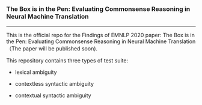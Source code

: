 ### The Box is in the Pen: Evaluating Commonsense Reasoning in Neural Machine Translation 
***
This is the official repo for the Findings of EMNLP 2020 paper: The Box is in the Pen: Evaluating Commonsense Reasoning in Neural Machine Translation （The paper will be published soon).

This repository contains three types of test suite:

*  lexical ambiguity

*  contextless syntactic ambiguity

*  contextual syntactic ambiguity
